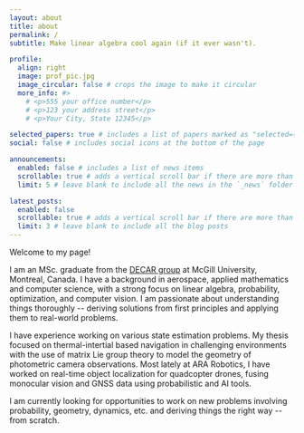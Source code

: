 ```yaml
---
layout: about
title: about
permalink: /
subtitle: Make linear algebra cool again (if it ever wasn't).

profile:
  align: right
  image: prof_pic.jpg
  image_circular: false # crops the image to make it circular
  more_info: #>
    # <p>555 your office number</p>
    # <p>123 your address street</p>
    # <p>Your City, State 12345</p>

selected_papers: true # includes a list of papers marked as "selected={true}"
social: false # includes social icons at the bottom of the page

announcements:
  enabled: false # includes a list of news items
  scrollable: true # adds a vertical scroll bar if there are more than 3 news items
  limit: 5 # leave blank to include all the news in the `_news` folder

latest_posts:
  enabled: false
  scrollable: true # adds a vertical scroll bar if there are more than 3 new posts items
  limit: 3 # leave blank to include all the blog posts
---
```

Welcome to my page!

I am an MSc. graduate from the [DECAR group](https://www.decar.ca/home) at McGill University, Montreal, Canada. I have a background in aerospace, applied mathematics and computer science, with a strong focus on linear algebra, probability, optimization, and computer vision. I am passionate about understanding things thoroughly -- deriving solutions from first principles and applying them to real-world problems.

I have experience working on various state estimation problems. My thesis focused on thermal-intertial based navigation in challenging environments with the use of matrix Lie group theory to model the geometry of photometric camera observations. Most lately at ARA Robotics, I have worked on real-time object localization for quadcopter drones, fusing monocular vision and GNSS data using probabilistic and AI tools.

I am currently looking for opportunities to work on new problems involving probability, geometry, dynamics, etc. and deriving things the right way -- from scratch.

<!-- Doing state estimation with the help of probabilstic, computer vision, and optimization tools. Strong background in linear algebra Currently back from travelling South America and Asia and looking for opportunities to work on new problems involving probability, geometry, dynamics, etc. and deriving things the right way -- from scratch. Last worked at ARA Robotics working on real-time object localization, fusing monocular vision and GNSS data for an quadcopter drone with probabilistic and AI tools.

During my graduate studies in McGill University's [DECAR group](https://www.decar.ca/home), I conducted research in the area of visual-interial robotic navigation and Simultaneous Localization and Mapping (SLAM). In particular, I looked into navigating in challenging environment with the use of thermal cameras. I wrote my thesis on characterizing the geometry of photometric camera observations using matrix Lie group manifolds to make a thermal camera-based visual inertial state and trajectory estimator.  -->



<!-- Write your biography here. Tell the world about yourself. Link to your favorite [subreddit](http://reddit.com). You can put a picture in, too. The code is already in, just name your picture `prof_pic.jpg` and put it in the `img/` folder.

Put your address / P.O. box / other info right below your picture. You can also disable any of these elements by editing `profile` property of the YAML header of your `_pages/about.md`. Edit `_bibliography/papers.bib` and Jekyll will render your [publications page](/al-folio/publications/) automatically.

Link to your social media connections, too. This theme is set up to use [Font Awesome icons](https://fontawesome.com/) and [Academicons](https://jpswalsh.github.io/academicons/), like the ones below. Add your Facebook, Twitter, LinkedIn, Google Scholar, or just disable all of them. -->
